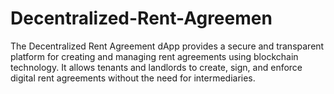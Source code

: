 # Decentralized-Rent-Agreemen
The Decentralized Rent Agreement dApp provides a secure and transparent platform for creating and managing rent agreements using blockchain technology. It allows tenants and landlords to create, sign, and enforce digital rent agreements without the need for intermediaries.
